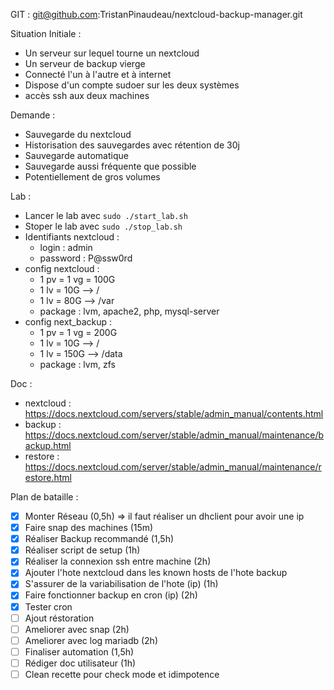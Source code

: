 GIT : git@github.com:TristanPinaudeau/nextcloud-backup-manager.git

Situation Initiale :
- Un serveur sur lequel tourne un nextcloud
- Un serveur de backup vierge
- Connecté l'un à l'autre et à internet
- Dispose d'un compte sudoer sur les deux systèmes
- accès ssh aux deux machines

Demande :
- Sauvegarde du nextcloud
- Historisation des sauvegardes avec rétention de 30j
- Sauvegarde automatique
- Sauvegarde aussi fréquente que possible
- Potentiellement de gros volumes

Lab :
- Lancer le lab avec `sudo ./start_lab.sh`
- Stoper le lab avec `sudo ./stop_lab.sh`
- Identifiants nextcloud :
  * login : admin
  * password : P@ssw0rd
- config nextcloud :
  * 1 pv = 1 vg = 100G
  * 1 lv = 10G --> /
  * 1 lv = 80G --> /var
  * package : lvm, apache2, php, mysql-server
- config next_backup :
  * 1 pv = 1 vg = 200G
  * 1 lv = 10G  --> /
  * 1 lv = 150G --> /data
  * package : lvm, zfs

Doc :
- nextcloud : https://docs.nextcloud.com/servers/stable/admin_manual/contents.html
- backup : https://docs.nextcloud.com/server/stable/admin_manual/maintenance/backup.html
- restore : https://docs.nextcloud.com/server/stable/admin_manual/maintenance/restore.html

Plan de bataille :
- [x] Monter Réseau (0,5h) => il faut réaliser un dhclient pour avoir une ip
- [x] Faire snap des machines (15m)
- [x] Réaliser Backup recommandé (1,5h)
- [x] Réaliser script de setup (1h)
- [x] Réaliser la connexion ssh entre machine (2h)
- [x] Ajouter l'hote nextcloud dans les known hosts de l'hote backup
- [x] S'assurer de la variabilisation de l'hote (ip) (1h)
- [x] Faire fonctionner backup en cron (ip) (2h)
- [x] Tester cron
- [ ] Ajout réstoration
- [ ] Ameliorer avec snap (2h)
- [ ] Ameliorer avec log mariadb (2h)
- [ ] Finaliser automation (1,5h)
- [ ] Rédiger doc utilisateur (1h)
- [ ] Clean recette pour check mode et idimpotence
